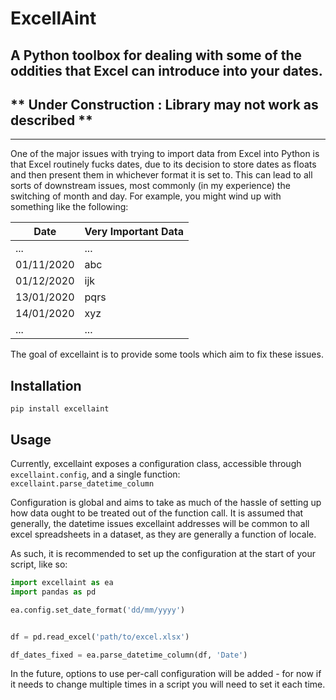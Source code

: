 # ExcellAint
## A Python toolbox for dealing with some of the oddities that Excel can introduce into your dates.

## ** Under Construction : Library may not work as described **
___

One of the major issues with trying to import data from Excel into Python is that Excel routinely fucks dates, due to its decision to store dates as floats
and then present them in whichever format it is set to. This can lead to all sorts of downstream issues, most commonly (in my experience) the switching of 
month and day. For example, you might wind up with something like the following:

| Date | Very Important Data|
|------|--------------------|
| ...  | ...   |
| 01/11/2020 | abc |
| 01/12/2020 | ijk |
| 13/01/2020 | pqrs |
| 14/01/2020 | xyz |
| ...  | ...   |

The goal of excellaint is to provide some tools which aim to fix these issues.


## Installation
``` pip install excellaint ```

## Usage

Currently, excellaint exposes a configuration class, accessible through 
`excellaint.config`, and a single function: `excellaint.parse_datetime_column`

Configuration is global and aims to take as much of the hassle of setting up how
data ought to be treated out of the function call. It is assumed that generally, the datetime issues excellaint addresses will be common to all excel spreadsheets in a dataset, as they are generally a function of locale.

As such, it is recommended to set up the configuration at the start of your script, like so:

```python
import excellaint as ea
import pandas as pd

ea.config.set_date_format('dd/mm/yyyy')


df = pd.read_excel('path/to/excel.xlsx')

df_dates_fixed = ea.parse_datetime_column(df, 'Date')
```

In the future, options to use per-call configuration will be added - for now if it needs to change multiple times in a script you will need to set it each time.


